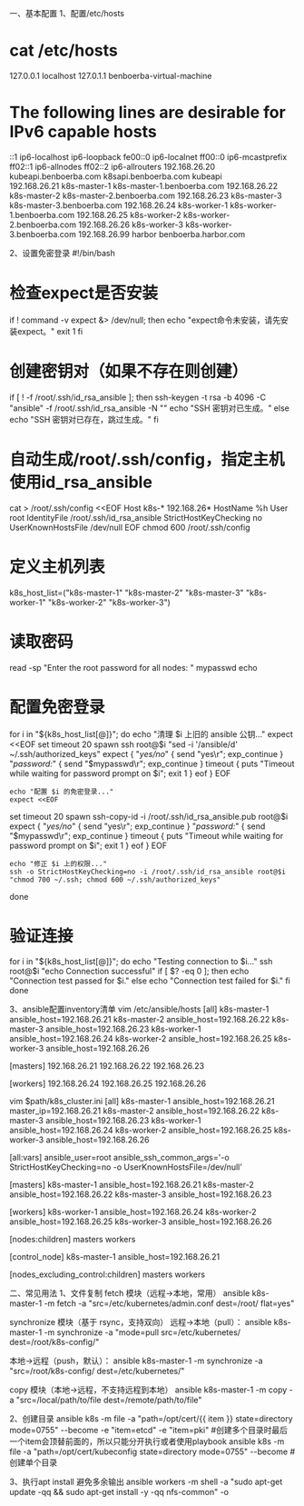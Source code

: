 一、基本配置
1、配置/etc/hosts
# cat /etc/hosts
127.0.0.1       localhost
127.0.1.1       benboerba-virtual-machine

# The following lines are desirable for IPv6 capable hosts
::1     ip6-localhost ip6-loopback
fe00::0 ip6-localnet
ff00::0 ip6-mcastprefix
ff02::1 ip6-allnodes
ff02::2 ip6-allrouters
192.168.26.20   kubeapi.benboerba.com   k8sapi.benboerba.com    kubeapi  
192.168.26.21   k8s-master-1    k8s-master-1.benboerba.com
192.168.26.22   k8s-master-2    k8s-master-2.benboerba.com
192.168.26.23   k8s-master-3    k8s-master-3.benboerba.com
192.168.26.24   k8s-worker-1    k8s-worker-1.benboerba.com
192.168.26.25   k8s-worker-2    k8s-worker-2.benboerba.com
192.168.26.26   k8s-worker-3    k8s-worker-3.benboerba.com
192.168.26.99   harbor          benboerba.harbor.com

2、设置免密登录
#!/bin/bash

# 检查expect是否安装
if ! command -v expect &> /dev/null; then
    echo "expect命令未安装，请先安装expect。"
    exit 1
fi

# 创建密钥对（如果不存在则创建）
if [ ! -f /root/.ssh/id_rsa_ansible ]; then
    ssh-keygen -t rsa -b 4096 -C "ansible" -f /root/.ssh/id_rsa_ansible -N ""
    echo "SSH 密钥对已生成。"
else
    echo "SSH 密钥对已存在，跳过生成。"
fi

# 自动生成/root/.ssh/config，指定主机使用id_rsa_ansible
cat > /root/.ssh/config <<EOF
Host k8s-* 192.168.26*
    HostName %h
    User root
    IdentityFile /root/.ssh/id_rsa_ansible
    StrictHostKeyChecking no
    UserKnownHostsFile /dev/null
EOF
chmod 600 /root/.ssh/config

# 定义主机列表
k8s_host_list=("k8s-master-1" "k8s-master-2" "k8s-master-3" "k8s-worker-1" "k8s-worker-2" "k8s-worker-3")

# 读取密码
read -sp "Enter the root password for all nodes: " mypasswd
echo

# 配置免密登录
for i in "${k8s_host_list[@]}"; do
    echo "清理 $i 上旧的 ansible 公钥..."
    expect <<EOF
set timeout 20
spawn ssh root@$i "sed -i '/ansible/d' ~/.ssh/authorized_keys"
expect {
    "*yes/no*" { send "yes\r"; exp_continue }
    "*password:*" { send "$mypasswd\r"; exp_continue }
    timeout { puts "Timeout while waiting for password prompt on $i"; exit 1 }
    eof
}
EOF

    echo "配置 $i 的免密登录..."
    expect <<EOF
set timeout 20
spawn ssh-copy-id -i /root/.ssh/id_rsa_ansible.pub root@$i
expect {
    "*yes/no*" { send "yes\r"; exp_continue }
    "*password:*" { send "$mypasswd\r"; exp_continue }
    timeout { puts "Timeout while waiting for password prompt on $i"; exit 1 }
    eof
}
EOF

    echo "修正 $i 上的权限..."
    ssh -o StrictHostKeyChecking=no -i /root/.ssh/id_rsa_ansible root@$i "chmod 700 ~/.ssh; chmod 600 ~/.ssh/authorized_keys"
done

# 验证连接
for i in "${k8s_host_list[@]}"; do
    echo "Testing connection to $i..."
    ssh root@$i "echo Connection successful"
    if [ $? -eq 0 ]; then
        echo "Connection test passed for $i."
    else
        echo "Connection test failed for $i."
    fi
done

3、ansible配置inventory清单
vim /etc/ansible/hosts
[all]
k8s-master-1 ansible_host=192.168.26.21
k8s-master-2 ansible_host=192.168.26.22
k8s-master-3 ansible_host=192.168.26.23
k8s-worker-1 ansible_host=192.168.26.24
k8s-worker-2 ansible_host=192.168.26.25
k8s-worker-3 ansible_host=192.168.26.26

[masters]
192.168.26.21
192.168.26.22
192.168.26.23

[workers]
192.168.26.24
192.168.26.25
192.168.26.26

vim $path/k8s_cluster.ini
[all]
k8s-master-1   ansible_host=192.168.26.21 master_ip=192.168.26.21
k8s-master-2   ansible_host=192.168.26.22
k8s-master-3   ansible_host=192.168.26.23
k8s-worker-1   ansible_host=192.168.26.24
k8s-worker-2   ansible_host=192.168.26.25
k8s-worker-3   ansible_host=192.168.26.26

[all:vars]
ansible_user=root
ansible_ssh_common_args='-o StrictHostKeyChecking=no -o UserKnownHostsFile=/dev/null'

[masters]
k8s-master-1   ansible_host=192.168.26.21
k8s-master-2   ansible_host=192.168.26.22
k8s-master-3   ansible_host=192.168.26.23

[workers]
k8s-worker-1   ansible_host=192.168.26.24
k8s-worker-2   ansible_host=192.168.26.25
k8s-worker-3   ansible_host=192.168.26.26

[nodes:children]
masters
workers

[control_node]
k8s-master-1   ansible_host=192.168.26.21

[nodes_excluding_control:children]
masters
workers



二、常见用法
1、文件复制
fetch 模块（远程→本地，常用）
ansible k8s-master-1 -m fetch -a "src=/etc/kubernetes/admin.conf dest=/root/ flat=yes"

synchronize 模块（基于 rsync，支持双向）
远程→本地（pull）：
ansible k8s-master-1 -m synchronize -a "mode=pull src=/etc/kubernetes/ dest=/root/k8s-config/"

本地→远程（push，默认）：
ansible k8s-master-1 -m synchronize -a "src=/root/k8s-config/ dest=/etc/kubernetes/"

copy 模块（本地→远程，不支持远程到本地）
ansible k8s-master-1 -m copy -a "src=/local/path/to/file dest=/remote/path/to/file"


2、创建目录
ansible k8s -m file -a "path=/opt/cert/{{ item }} state=directory mode=0755" --become -e "item=etcd" -e "item=pki"    #创建多个目录时最后一个item会顶替前面的，所以只能分开执行或者使用playbook
ansible k8s -m file -a "path=/opt/cert/kubeconfig state=directory mode=0755" --become                                 #创建单个目录


3、执行apt install 避免多余输出
ansible workers -m shell -a "sudo apt-get update -qq && sudo apt-get install -y -qq nfs-common" -o


